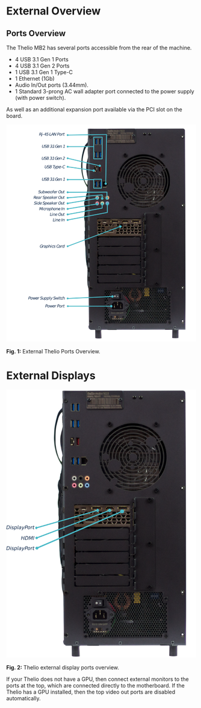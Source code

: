 # External Overview

## Ports Overview

The Thelio MB2 has several ports accessible from the rear of the machine.

- 4 USB 3.1 Gen 1 Ports
- 4 USB 3.1 Gen 2 Ports
- 1 USB 3.1 Gen 1 Type-C
- 1 Ethernet (1Gb)
- Audio In/Out ports (3.44mm).
- 1 Standard 3-prong AC wall adapter port connected to the power supply (with power switch).

As well as an additional expansion port available via the PCI slot on the board.

![External Thelio Ports Overview](img/thelio-major-b2_back-ports.png)

**Fig. 1:** External Thelio Ports Overview.


# External Displays

![Thelio external display ports overview](img/thelio-major-b2_video_ports-diagrams.png)

**Fig. 2:** Thelio external display ports overview.

If your Thelio does not have a GPU, then connect external monitors to the ports at the top, which are connected directly to the motherboard. If the Thelio has a GPU installed, then the top video out ports are disabled automatically.
